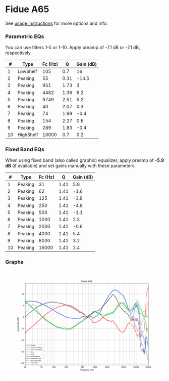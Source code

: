 # Fidue A65
See [usage instructions](https://github.com/jaakkopasanen/AutoEq#usage) for more options and info.

### Parametric EQs
You can use filters 1-5 or 1-10. Apply preamp of -7.1 dB or -7.1 dB, respectively.

|   # | Type      |   Fc (Hz) |    Q |   Gain (dB) |
|-----|-----------|-----------|------|-------------|
|   1 | LowShelf  |       105 | 0.7  |        16   |
|   2 | Peaking   |        55 | 0.31 |       -14.5 |
|   3 | Peaking   |       951 | 1.73 |         3   |
|   4 | Peaking   |      4482 | 1.36 |         6.2 |
|   5 | Peaking   |      9749 | 2.51 |         5.2 |
|   6 | Peaking   |        40 | 2.07 |         0.3 |
|   7 | Peaking   |        74 | 1.99 |        -0.4 |
|   8 | Peaking   |       154 | 2.27 |         0.6 |
|   9 | Peaking   |       289 | 1.83 |        -0.4 |
|  10 | HighShelf |     10000 | 0.7  |         0.2 |

### Fixed Band EQs
When using fixed band (also called graphic) equalizer, apply preamp of **-5.9 dB** (if available) and set gains manually with these parameters.

|   # | Type    |   Fc (Hz) |    Q |   Gain (dB) |
|-----|---------|-----------|------|-------------|
|   1 | Peaking |        31 | 1.41 |         5.8 |
|   2 | Peaking |        62 | 1.41 |        -1.6 |
|   3 | Peaking |       125 | 1.41 |        -3.8 |
|   4 | Peaking |       250 | 1.41 |        -4.8 |
|   5 | Peaking |       500 | 1.41 |        -1.1 |
|   6 | Peaking |      1000 | 1.41 |         2.5 |
|   7 | Peaking |      2000 | 1.41 |        -0.6 |
|   8 | Peaking |      4000 | 1.41 |         5.4 |
|   9 | Peaking |      8000 | 1.41 |         3.2 |
|  10 | Peaking |     16000 | 1.41 |         2.4 |

### Graphs
![](./Fidue%20A65.png)
